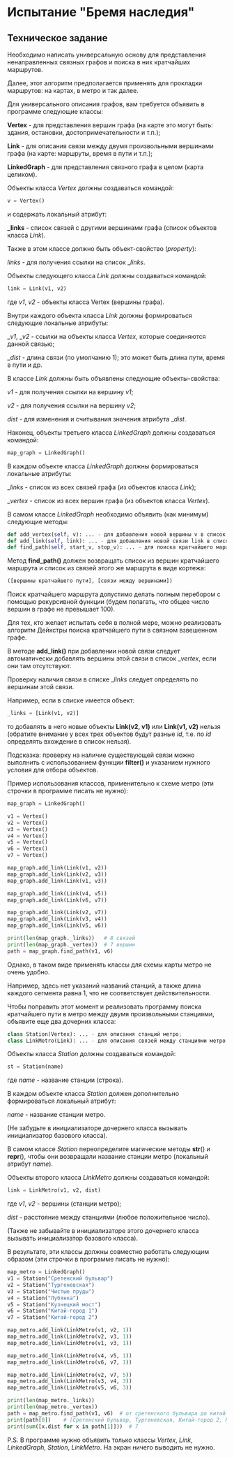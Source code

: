 # Испытание "Бремя наследия"

## Техническое задание
Необходимо написать универсальную основу для представления ненаправленных связных графов и поиска в них кратчайших маршрутов.

Далее, этот алгоритм предполагается применять для прокладки маршрутов: на картах, в метро и так далее.

Для универсального описания графов, вам требуется объявить в программе следующие классы:

**Vertex** - для представления вершин графа (на карте это могут быть: здания, остановки, достопримечательности и т.п.);

**Link** - для описания связи между двумя произвольными вершинами графа (на карте: маршруты, время в пути и т.п.);

**LinkedGraph** - для представления связного графа в целом (карта целиком).

Объекты класса _Vertex_ должны создаваться командой:

```python
v = Vertex()
```
и содержать локальный атрибут:

**_links** - список связей с другими вершинами графа (список объектов класса _Link_).

Также в этом классе должно быть объект-свойство (_property_):

_links_ - для получения ссылки на список __links_.

Объекты следующего класса _Link_ должны создаваться командой:

```python
link = Link(v1, v2)
```

где _v1_, _v2_ - объекты класса Vertex (вершины графа).

Внутри каждого объекта класса _Link_ должны формироваться следующие локальные атрибуты:

__v1_, __v2_ - ссылки на объекты класса _Vertex_, которые соединяются данной связью;

__dist_ - длина связи (по умолчанию 1); это может быть длина пути, время в пути и др.

В классе _Link_ должны быть объявлены следующие объекты-свойства:

_v1_ - для получения ссылки на вершину _v1_;

_v2_ - для получения ссылки на вершину _v2_;

_dist_ - для изменения и считывания значения атрибута __dist_.


Наконец, объекты третьего класса _LinkedGraph_ должны создаваться командой:

```python
map_graph = LinkedGraph()
```

В каждом объекте класса _LinkedGraph_ должны формироваться локальные атрибуты:

__links_ - список из всех связей графа (из объектов класса _Link_);

__vertex_ - список из всех вершин графа (из объектов класса _Vertex_).

В самом классе _LinkedGraph_ необходимо объявить (как минимум) следующие методы:

```python
def add_vertex(self, v): ... - для добавления новой вершины v в список _vertex (если она там отсутствует);
def add_link(self, link): ... - для добавления новой связи link в список _links (если объект link с указанными вершинами в списке отсутствует);
def find_path(self, start_v, stop_v): ... - для поиска кратчайшего маршрута из вершины start_v в вершину stop_v.
```

Метод **find_path()** должен возвращать список из вершин кратчайшего маршрута и список из связей этого же маршрута в виде кортежа: 

```python
([вершины кратчайшего пути], [связи между вершинами])
```

Поиск кратчайшего маршрута допустимо делать полным перебором с помощью рекурсивной функции (будем полагать, что общее число вершин в графе не превышает 100).

Для тех, кто желает испытать себя в полной мере, можно реализовать алгоритм Дейкстры поиска кратчайшего пути в связном взвешенном графе.

В методе **add_link()** при добавлении новой связи следует автоматически добавлять вершины этой связи в список __vertex_, если они там отсутствуют.

Проверку наличия связи в списке __links_ следует определять по вершинам этой связи.

Например, если в списке имеется объект:

```python
_links = [Link(v1, v2)]
```


то добавлять в него новые объекты **Link(v2, v1)** или **Link(v1, v2)** нельзя (обратите внимание у всех трех объектов будут разные _id_, т.е. по _id_ определять вхождение в список нельзя).

Подсказка: проверку на наличие существующей связи можно выполнить с использованием функции **filter()** и указанием нужного условия для отбора объектов.

Пример использования классов, применительно к схеме метро (эти строчки в программе писать не нужно):

```python
map_graph = LinkedGraph()

v1 = Vertex()
v2 = Vertex()
v3 = Vertex()
v4 = Vertex()
v5 = Vertex()
v6 = Vertex()
v7 = Vertex()

map_graph.add_link(Link(v1, v2))
map_graph.add_link(Link(v2, v3))
map_graph.add_link(Link(v1, v3))

map_graph.add_link(Link(v4, v5))
map_graph.add_link(Link(v6, v7))

map_graph.add_link(Link(v2, v7))
map_graph.add_link(Link(v3, v4))
map_graph.add_link(Link(v5, v6))

print(len(map_graph._links))   # 8 связей
print(len(map_graph._vertex))  # 7 вершин
path = map_graph.find_path(v1, v6)
```

Однако, в таком виде применять классы для схемы карты метро не очень удобно.

Например, здесь нет указаний названий станций, а также длина каждого сегмента равна 1, что не соответствует действительности.

Чтобы поправить этот момент и реализовать программу поиска кратчайшего пути в метро между двумя произвольными станциями, объявите еще два дочерних класса:

```python
class Station(Vertex): ... - для описания станций метро;
class LinkMetro(Link): ... - для описания связей между станциями метро.
```

Объекты класса _Station_ должны создаваться командой:

```python
st = Station(name)
```

где _name_ - название станции (строка).

В каждом объекте класса _Station_ должен дополнительно формироваться локальный атрибут:

_name_ - название станции метро.

(Не забудьте в инициализаторе дочернего класса вызывать инициализатор базового класса).

В самом классе _Station_ переопределите магические методы __str__() и __repr__(), чтобы они возвращали название станции метро (локальный атрибут _name_).

Объекты второго класса _LinkMetro_ должны создаваться командой:

```python
link = LinkMetro(v1, v2, dist)
```

где _v1_, _v2_ - вершины (станции метро);

_dist_ - расстояние между станциями (любое положительное число).

(Также не забывайте в инициализаторе этого дочернего класса вызывать инициализатор базового класса).

В результате, эти классы должны совместно работать следующим образом (эти строчки в программе писать не нужно):

```python
map_metro = LinkedGraph()
v1 = Station("Сретенский бульвар")
v2 = Station("Тургеневская")
v3 = Station("Чистые пруды")
v4 = Station("Лубянка")
v5 = Station("Кузнецкий мост")
v6 = Station("Китай-город 1")
v7 = Station("Китай-город 2")

map_metro.add_link(LinkMetro(v1, v2, 1))
map_metro.add_link(LinkMetro(v2, v3, 1))
map_metro.add_link(LinkMetro(v1, v3, 1))

map_metro.add_link(LinkMetro(v4, v5, 1))
map_metro.add_link(LinkMetro(v6, v7, 1))

map_metro.add_link(LinkMetro(v2, v7, 5))
map_metro.add_link(LinkMetro(v3, v4, 3))
map_metro.add_link(LinkMetro(v5, v6, 3))

print(len(map_metro._links))
print(len(map_metro._vertex))
path = map_metro.find_path(v1, v6)  # от сретенского бульвара до китай-город 1
print(path[0])    # [Сретенский бульвар, Тургеневская, Китай-город 2, Китай-город 1]
print(sum([x.dist for x in path[1]]))  # 7
```
P.S. В программе нужно объявить только классы _Vertex_, _Link_, _LinkedGraph_, _Station_, _LinkMetro_. На экран ничего выводить не нужно.
